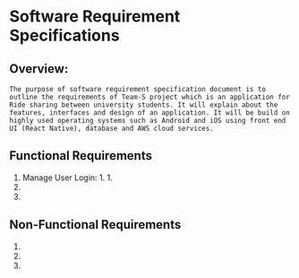 # Software Requirement Specifications
## Overview:
    The purpose of software requirement specification document is to outline the requirements of Team-S project which is an application for Ride sharing between university students. It will explain about the features, interfaces and design of an application. It will be build on highly used operating systems such as Android and iOS using front end UI (React Native), database and AWS cloud services.


## Functional Requirements
1. Manage User Login:
    1. 
    1. 
2. 
3. 


## Non-Functional Requirements
1. 
2. 
3. 
